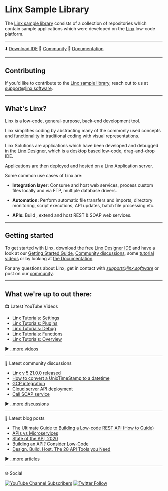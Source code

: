 # Linx Sample Library

The [Linx sample library](https://github.com/linx-software) consists of a collection of repositories which contain sample applications which were developed on the [Linx](https://linx.software) low-code platform.

---

⬇️ [Download IDE](https://linx.software/get-started-today/)
📗 [Community](https://community.linx.software/community/)
📘 [Documentation](https://linx.software/docs/getstarted/overview/)

---

## Contributing
If you'd like to contribute to the [Linx sample library](https://github.com/linx-software), reach out to us at support@linx.software.

---

## What's Linx?

Linx is a low-code, general-purpose, back-end development tool.

Linx simplifies coding by abstracting many of the commonly used concepts and functionality in traditional coding with visual representations.

Linx Solutions are applications which have been developed and debugged in the [Linx Designer](https://linx.software/get-started-today/), which is a desktop based low-code, drag-and-drop IDE.

Applications are then deployed and hosted on a Linx Application server.

Some common use cases of Linx are:

- **Integration layer:**
Consume and host web services, process custom files locally and via FTP, multiple database drivers.

- **Automation:**
Perform automatic file transfers and imports, directory monitoring, script executions, API updates, batch file processing etc.

- **APIs:**
Build , extend and host REST & SOAP web services.

---

## Getting started

To get started with Linx, download the free [Linx Designer IDE](https://linx.software/get-started-today/) and have a look at our [Getting Started Guide](https://community.linx.software/community/t/getting-started-part-1-linx-and-the-basics/508), [Community discussions](https://community.linx.software/community/), some [tutorial videos](https://www.youtube.com/channel/UCO4KWEv8nUzeaFRO4zKS4gA) or by looking at [the Documentation](https://linx.software/docs/getstarted/overview/).

For any questions about Linx, get in contact with *support@linx.software* or post on our [community](https://community.linx.software/community/).

---

## What we're up to out there:

📺 Latest YouTube Videos

<!-- YOUTUBE-VIDEOS-LIST:START -->
- [Linx Tutorials: Settings](https://www.youtube.com/watch?v=Tfcy2g_cQ7k)
- [Linx Tutorials: Plugins](https://www.youtube.com/watch?v=mPwyFnvXonI)
- [Linx Tutorials: Debug](https://www.youtube.com/watch?v=K5uHUf5VB_U)
- [Linx Tutorials: Functions](https://www.youtube.com/watch?v=kPlKMiJhhEw)
- [Linx Tutorials: Overview](https://www.youtube.com/watch?v=w1vGFXalKBw)
<!-- YOUTUBE-VIDEOS-LIST:END -->

▶️ [..more videos](https://www.youtube.com/channel/UCO4KWEv8nUzeaFRO4zKS4gA)

---

📗 Latest community discussions

<!-- COMMUNITY-POST-LIST:START -->
- [Linx v 5.21.0.0 released](https://community.linx.software/community/t/linx-v-5-21-0-0-released/542)
- [How to convert a UnixTimeStamp to a datetime](https://community.linx.software/community/t/how-to-convert-a-unixtimestamp-to-a-datetime/541)
- [GCP integration](https://community.linx.software/community/t/gcp-integration/539)
- [Cloud server API deployment](https://community.linx.software/community/t/cloud-server-api-deployment/535)
- [Call SOAP service](https://community.linx.software/community/t/call-soap-service/534)
<!-- COMMUNITY-POST-LIST:END -->

▶️ [..more discussions](https://community.linx.software/community/)

---

📘 Latest blog posts

<!-- BLOG-POST-LIST:START -->
- [The Ultimate Guide to Building a Low-code REST API (How to Guide)](https://linx.software/the-ultimate-guide-to-building-a-low-code-rest-api-how-to-guide/)
- [APIs vs Microservices](https://linx.software/apis-vs-microservices/)
- [State of the API, 2020](https://linx.software/state-of-the-api-report-2020/)
- [Building an API? Consider Low-Code](https://linx.software/building-an-api-consider-low-code/)
- [Design. Build. Host. The 28 API  Tools you Need](https://linx.software/28-api-tools-to-design-build-and-host-your-next-api/)
<!-- BLOG-POST-LIST:END -->

▶️ [..more articles](https://linx.software/low-code-blog/)

---

🌐 Social

<!-- Social icons -->

[![YouTube Channel Subscribers](https://img.shields.io/youtube/channel/subscribers/UCO4KWEv8nUzeaFRO4zKS4gA?style=social)](https://www.youtube.com/channel/UCO4KWEv8nUzeaFRO4zKS4gA)
[![Twitter Follow](https://img.shields.io/twitter/follow/linxcode?label=Followers&style=social)](https://twitter.com/LinxCode)
